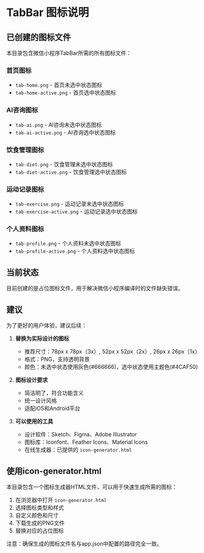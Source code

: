 # TabBar 图标说明

## 已创建的图标文件

本目录包含微信小程序TabBar所需的所有图标文件：

### 首页图标
- `tab-home.png` - 首页未选中状态图标
- `tab-home-active.png` - 首页选中状态图标

### AI咨询图标
- `tab-ai.png` - AI咨询未选中状态图标
- `tab-ai-active.png` - AI咨询选中状态图标

### 饮食管理图标
- `tab-diet.png` - 饮食管理未选中状态图标
- `tab-diet-active.png` - 饮食管理选中状态图标

### 运动记录图标
- `tab-exercise.png` - 运动记录未选中状态图标
- `tab-exercise-active.png` - 运动记录选中状态图标

### 个人资料图标
- `tab-profile.png` - 个人资料未选中状态图标
- `tab-profile-active.png` - 个人资料选中状态图标

## 当前状态

目前创建的是占位图标文件，用于解决微信小程序编译时的文件缺失错误。

## 建议

为了更好的用户体验，建议后续：

1. **替换为实际设计的图标**
   - 推荐尺寸：78px x 78px（3x）, 52px x 52px（2x）, 26px x 26px（1x）
   - 格式：PNG，支持透明背景
   - 颜色：未选中状态使用灰色(#666666)，选中状态使用主题色(#4CAF50)

2. **图标设计要求**
   - 简洁明了，符合功能含义
   - 统一设计风格
   - 适配iOS和Android平台

3. **可以使用的工具**
   - 设计软件：Sketch、Figma、Adobe Illustrator
   - 图标库：Iconfont、Feather Icons、Material Icons
   - 在线生成器：已提供的 `icon-generator.html`

## 使用icon-generator.html

本目录包含一个图标生成器HTML文件，可以用于快速生成所需的图标：

1. 在浏览器中打开 `icon-generator.html`
2. 选择图标类型和样式
3. 自定义颜色和尺寸
4. 下载生成的PNG文件
5. 替换对应的占位图标

注意：确保生成的图标文件名与app.json中配置的路径完全一致。